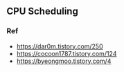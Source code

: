 ## CPU Scheduling

### Ref
- https://dar0m.tistory.com/250
- https://cocoon1787.tistory.com/124
- https://byeongmoo.tistory.com/4